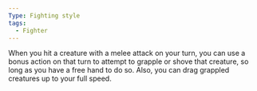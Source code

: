 ```yaml
---
Type: Fighting style
tags:
  - Fighter
---
```

When you hit a creature with a melee attack on your turn, you can use a bonus action on that turn to attempt to grapple or shove that creature, so long as you have a free hand to do so.
Also, you can drag grappled creatures up to your full speed.
